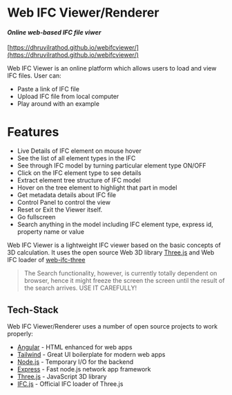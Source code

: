 # Web IFC Viewer/Renderer
#### _Online web-based IFC file viwer_

[https://dhruvilrathod.github.io/webifcviewer/](https://dhruvilrathod.github.io/webifcviewer/)

Web IFC Viewer is an online platform which allows users to load and view IFC files.
User can:
- Paste a link of IFC file
- Upload IFC file from local computer
- Play around with an example

# Features

- Live Details of IFC element on mouse hover
- See the list of all element types in the IFC
- See through IFC model by turning particular element type ON/OFF
- Click on the IFC element type to see details
- Extract element tree structure of IFC model
- Hover on the tree element to highlight that part in model
- Get metadata details about IFC file
- Control Panel to control the view
- Reset or Exit the Viewer itself.
- Go fullscreen
- Search anything in the model including IFC element type, express id, property name or value

Web IFC Viewer is a lightweight IFC viewer based on the basic concepts of 3D calculation.
It uses the open source Web 3D library [Three.js](https://threejs.org/) and Web IFC loader of [web-ifc-three](https://ifcjs.github.io/info/docs/Guide/web-ifc-three/Introduction/)

> The Search functionality, however, is currently totally dependent on browser, hence it might freeze the screen the screen until the result of the search arrives. USE  IT CAREFULLY!

## Tech-Stack

Web IFC Viewer/Renderer uses a number of open source projects to work properly:

- [Angular](https://angular.io/) - HTML enhanced for web apps
- [Tailwind](https://tailwindcss.com/) - Great UI boilerplate for modern web apps
- [Node.js](https://nodejs.org/en/) - Temporary I/O for the backend
- [Express](https://expressjs.com/) - Fast node.js network app framework
- [Three.js](https://threejs.org/) - JavaScript 3D library
- [IFC.js](https://ifcjs.github.io/info/docs/Guide/web-ifc-three/Introduction/) - Official IFC loader of Three.js
